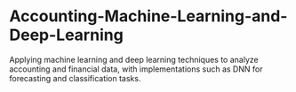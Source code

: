 # Accounting-Machine-Learning-and-Deep-Learning
Applying machine learning and deep learning techniques to analyze accounting and financial data, with implementations such as DNN for forecasting and classification tasks.

